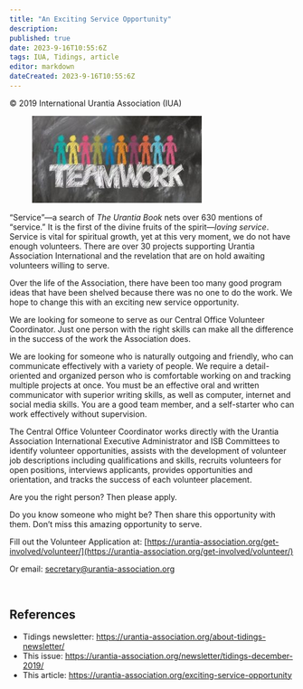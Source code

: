 ```yaml
---
title: "An Exciting Service Opportunity"
description: 
published: true
date: 2023-9-16T10:55:6Z
tags: IUA, Tidings, article
editor: markdown
dateCreated: 2023-9-16T10:55:6Z
---
```


<p class="v-card v-sheet theme--light gray lighten-3 px-2">© 2019 International Urantia Association (IUA)</p>

<figure id="Figure_1" class="image urantiapedia image-style-align-left">
<img src="../../../image/article/IUA_Tidings/Teamwork-300x154.jpg">
</figure>

“Service”—a search of _The Urantia Book_ nets over 630 mentions of “service.” It is the first of the divine fruits of the spirit—_loving service_. Service is vital for spiritual growth, yet at this very moment, we do not have enough volunteers. There are over 30 projects supporting Urantia Association International and the revelation that are on hold awaiting volunteers willing to serve.

Over the life of the Association, there have been too many good program ideas that have been shelved because there was no one to do the work. We hope to change this with an exciting new service opportunity.

We are looking for someone to serve as our Central Office Volunteer Coordinator. Just one person with the right skills can make all the difference in the success of the work the Association does.

We are looking for someone who is naturally outgoing and friendly, who can communicate effectively with a variety of people. We require a detail-oriented and organized person who is comfortable working on and tracking multiple projects at once. You must be an effective oral and written communicator with superior writing skills, as well as computer, internet and social media skills. You are a good team member, and a self-starter who can work effectively without supervision.

The Central Office Volunteer Coordinator works directly with the Urantia Association International Executive Administrator and ISB Committees to identify volunteer opportunities, assists with the development of volunteer job descriptions including qualifications and skills, recruits volunteers for open positions, interviews applicants, provides opportunities and orientation, and tracks the success of each volunteer placement.

Are you the right person? Then please apply.

Do you know someone who might be? Then share this opportunity with them. Don’t miss this amazing opportunity to serve.

Fill out the Volunteer Application at: [https://urantia-association.org/get-involved/volunteer/](https://urantia-association.org/get-involved/volunteer/)

Or email: [secretary@urantia-association.org](mailto:secretary@urantia-association.org)

<br style="clear:both;"/>

## References

- Tidings newsletter: https://urantia-association.org/about-tidings-newsletter/
- This issue: https://urantia-association.org/newsletter/tidings-december-2019/
- This article: https://urantia-association.org/exciting-service-opportunity